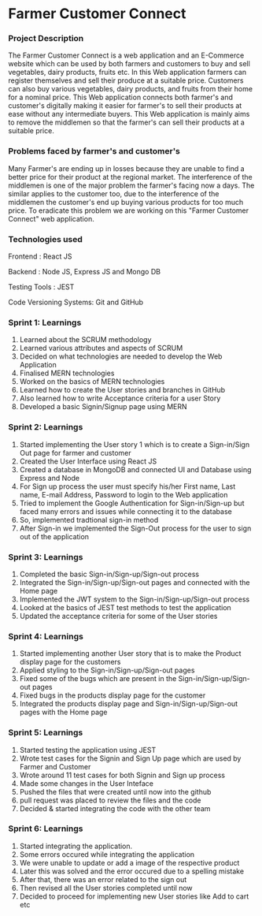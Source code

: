 # Farmer Customer Connect

### Project Description
The Farmer Customer Connect is a web application and an E-Commerce website which can be used by both farmers and customers to buy and sell vegetables, dairy products, fruits etc. In this Web application farmers can register themselves and sell their produce at a suitable price. Customers can also buy various vegetables, dairy products, and fruits from their home for a nominal price. This Web application connects both farmer's and customer's digitally making it easier for farmer's to sell their products at ease without any intermediate buyers. This Web application is mainly aims to remove the middlemen so that the farmer's can sell their products at a suitable price.

### Problems faced by farmer's and customer's
Many Farmer's are ending up in losses because they are unable to find a better price for their product at the regional market. The interference of the middlemen is one of the major problem the farmer's facing now a days. The similar applies to the customer too, due to the interference of the middlemen the customer's end up buying various products for too much price. To eradicate this problem we are working on this "Farmer Customer Connect" web application.

### Technologies used
Frontend : React JS

Backend : Node JS, Express JS and Mongo DB

Testing Tools : JEST

Code Versioning Systems: Git and GitHub

### Sprint 1: Learnings
1. Learned about the SCRUM methodology 
2. Learned various attributes and aspects of SCRUM
3. Decided on what technologies are needed to develop the Web Application
4. Finalised MERN technologies 
5. Worked on the basics of MERN technologies
6. Learned how to create the User stories and branches in GitHub
7. Also learned how to write Acceptance criteria for a user Story
8. Developed a basic Signin/Signup page using MERN

### Sprint 2: Learnings
1. Started implementing the User story 1 which is to create a Sign-in/Sign Out page for farmer and customer
2. Created the User Interface using React JS
3. Created a database in MongoDB and connected UI and Database using Express and Node
4. For Sign up process the user must specify his/her First name, Last name, E-mail Address, Password to login to the Web application
5. Tried to implement the Google Authentication for Sign-in/Sign-up but faced many errors and issues while connecting it to the database
6. So, implemented tradtional sign-in method
7. After Sign-in we implemented the Sign-Out process for the user to sign out of the application  

### Sprint 3: Learnings
1. Completed the basic Sign-in/Sign-up/Sign-out process
2. Integrated the Sign-in/Sign-up/Sign-out pages and connected with the Home page
3. Implemented the JWT system to the Sign-in/Sign-up/Sign-out process
4. Looked at the basics of JEST test methods to test the application
5. Updated the acceptance criteria for some of the User stories

### Sprint 4: Learnings
1. Started implementing another User story that is to make the Product display page for the customers
2. Applied styling to the Sign-in/Sign-up/Sign-out pages 
3. Fixed some of the bugs which are present in the Sign-in/Sign-up/Sign-out pages
4. Fixed bugs in the products display page for the customer
5. Integrated the products display page and Sign-in/Sign-up/Sign-out pages with the Home page

### Sprint 5: Learnings
1. Started testing the application using JEST
2. Wrote test cases for the Signin and Sign Up page which are used by Farmer and Customer
3. Wrote around 11 test cases for both Signin and Sign up process
4. Made some changes in the User Inteface
5. Pushed the files that were created until now into the github 
6. pull request was placed to review the files and the code
7. Decided & started integrating the code with the other team

### Sprint 6: Learnings
1. Started integrating the application.
2. Some errors occured while integrating the application
3. We were unable to update or add a image of the respective product
4. Later this was solved and the error occured due to a spelling mistake
5. After that, there was an error related to the sign out 
6. Then revised all the User stories completed until now
7. Decided to proceed for implementing new User stories like Add to cart etc

